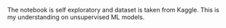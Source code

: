 The notebook is self exploratory and dataset is taken from Kaggle.
This is my understanding on unsupervised ML models.
